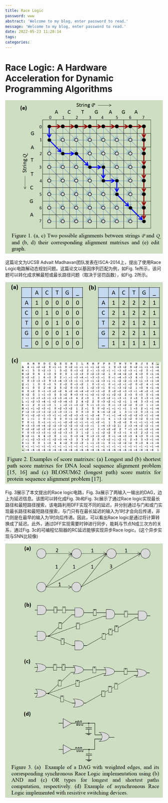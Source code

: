 ```yaml
---
title: Race Logic
password: www
abstract: 'Welcome to my blog, enter password to read.'
message: 'Welcome to my blog, enter password to read.'
date: 2022-05-23 11:28:14
tags:
categories:
---
```


# Race Logic: A Hardware Acceleration for Dynamic Programming Algorithms

![](./Race-Logic/2022-05-23-11-31-37.png)

这篇论文为UCSB Advait Madhavan团队发表在ISCA-2014上，提出了使用Race Logic电路解动态规划问题。这篇论文以基因序列匹配为例，如Fig. 1e所示，该问题可以转化成求解最短或最长路径问题（取决于惩罚函数），如Fig. 2所示。

![](./Race-Logic/2022-05-23-21-25-27.png)

Fig. 3展示了本文提出的Race logic电路，Fig. 3a展示了两输入一输出的DAG，边上为延迟信息。该图可以转化成Fig. 3b和Fig. 3c展示了通过Race logic实现最长路径和最短路径搜索，该电路利用DFF实现不同的延迟，并分别通过与门和或门实现最长路径和最短路径搜索，与门只有在最长延迟的输入为1时才会向后传递，非门则是在最早的输入为1时向后传递。因此，可以看出Race logic是通过将计算转换成了延迟。此外，通过DFF实现需要时钟进行同步，能耗与节点N成三次方的关系，通过Fig. 3c的可编程忆阻器的RC延迟能够实现异步Race logic。(这个异步实现与SNN比较像)

![](./Race-Logic/2022-05-23-21-26-07.png)